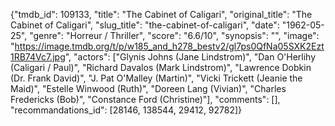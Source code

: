 {"tmdb_id": 109133, "title": "The Cabinet of Caligari", "original_title": "The Cabinet of Caligari", "slug_title": "the-cabinet-of-caligari", "date": "1962-05-25", "genre": "Horreur / Thriller", "score": "6.6/10", "synopsis": "", "image": "https://image.tmdb.org/t/p/w185_and_h278_bestv2/gl7ps0QfNa05SXK2Ezt1RB74Vc7.jpg", "actors": ["Glynis Johns (Jane Lindstrom)", "Dan O'Herlihy (Caligari / Paul)", "Richard Davalos (Mark Lindstrom)", "Lawrence Dobkin (Dr. Frank David)", "J. Pat O'Malley (Martin)", "Vicki Trickett (Jeanie the Maid)", "Estelle Winwood (Ruth)", "Doreen Lang (Vivian)", "Charles Fredericks (Bob)", "Constance Ford (Christine)"], "comments": [], "recommandations_id": [28146, 138544, 29412, 92782]}